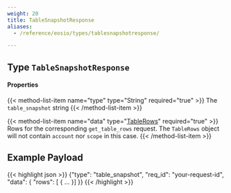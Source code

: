 ```yaml
---
weight: 20
title: TableSnapshotResponse
aliases:
  - /reference/eosio/types/tablesnapshotresponse/

---
```


## Type `TableSnapshotResponse`

#### Properties

{{< method-list-item name="type" type="String" required="true" >}}
   The `table_snapshot` string
{{< /method-list-item >}}

{{< method-list-item name="data" type="[TableRows](/eosio/public-apis/reference/types/tablerows)" required="true" >}}
   Rows for the corresponding `get_table_rows` request. The `TableRows` object will not contain `account` nor `scope` in this case.
{{< /method-list-item >}}

## Example Payload

{{< highlight json >}}
{"type": "table_snapshot",
 "req_id": "your-request-id",
 "data": {
  "rows": [
   {
    ...
   }]
}}
{{< /highlight >}}
